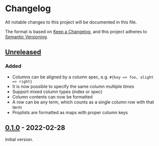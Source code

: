 # Changelog

All notable changes to this project will be documented in this file.

The format is based on [Keep a Changelog](https://keepachangelog.com/en/1.0.0/),
and this project adheres to [Semantic Versioning](https://semver.org/spec/v2.0.0.html).

## [Unreleased]

### Added

- Columns can be aligned by a column spec, e.g. `#{key => foo, alight => right}`
- It is now possible to specify the same column multiple times
- Support mixed column types (index or spec)
- Column contents can now be formatted
- A row can be any term, which counts as a single column row with that term
- Proplists are formatted as maps with proper column keys

## [0.1.0] - 2022-02-28

Initial version.

[unreleased]: https://github.com/eproxus/grid/compare/0.1.0...HEAD
[0.1.0]: https://github.com/eproxus/grid/releases/tag/0.1.0
